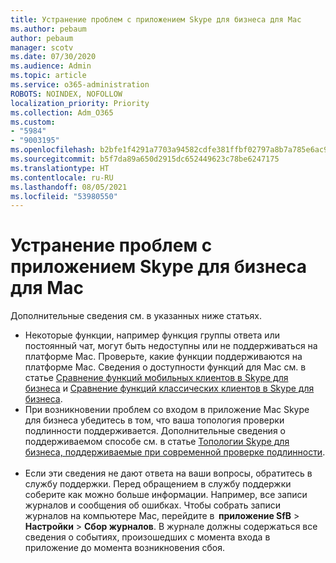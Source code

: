 ```yaml
---
title: Устранение проблем с приложением Skype для бизнеса для Mac
ms.author: pebaum
author: pebaum
manager: scotv
ms.date: 07/30/2020
ms.audience: Admin
ms.topic: article
ms.service: o365-administration
ROBOTS: NOINDEX, NOFOLLOW
localization_priority: Priority
ms.collection: Adm_O365
ms.custom:
- "5984"
- "9003195"
ms.openlocfilehash: b2bfe1f4291a7703a94582cdfe381ffbf02797a8b7a785e6ac9d74cf04290707
ms.sourcegitcommit: b5f7da89a650d2915dc652449623c78be6247175
ms.translationtype: HT
ms.contentlocale: ru-RU
ms.lasthandoff: 08/05/2021
ms.locfileid: "53980550"
---
```

# <a name="troubleshoot-issues-with-skype-for-business-on-mac"></a>Устранение проблем с приложением Skype для бизнеса для Mac

Дополнительные сведения см. в указанных ниже статьях. 

- Некоторые функции, например функция группы ответа или постоянный чат, могут быть недоступны или не поддерживаться на платформе Mac. Проверьте, какие функции поддерживаются на платформе Mac. Сведения о доступности функций для Mac см. в статье [Сравнение функций мобильных клиентов в Skype для бизнеса](https://technet.microsoft.com/library/Dn951412.aspx) и [Сравнение функций классических клиентов в Skype для бизнеса](https://docs.microsoft.com/skypeforbusiness/plan-your-deployment/clients-and-devices/desktop-feature-comparison).
- При возникновении проблем со входом в приложение Mac Skype для бизнеса убедитесь в том, что ваша топология проверки подлинности поддерживается. Дополнительные сведения о поддерживаемом способе см. в статье [Топологии Skype для бизнеса, поддерживаемые при современной проверке подлинности](https://docs.microsoft.com/skypeforbusiness/plan-your-deployment/modern-authentication/topologies-supported).  
- Если эти сведения не дают ответа на ваши вопросы, обратитесь в службу поддержки. Перед обращением в службу поддержки соберите как можно больше информации. Например, все записи журналов и сообщения об ошибках. Чтобы собрать записи журналов на компьютере Mac, перейдите в  **приложение SfB** > **Настройки** > **Сбор журналов**.  В журнале должны содержаться все сведения о событиях, произошедших с момента входа в приложение до момента возникновения сбоя.